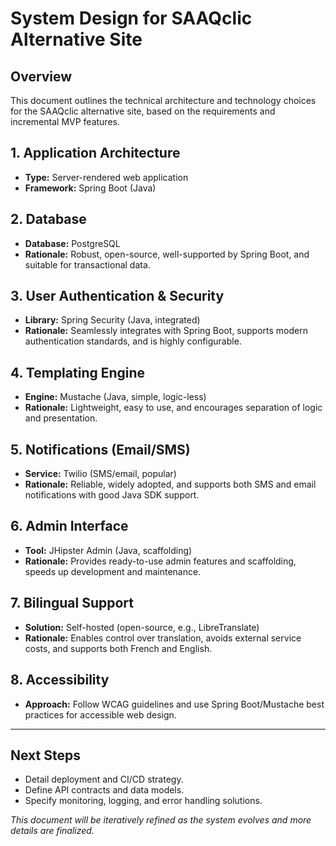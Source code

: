 # System Design for SAAQclic Alternative Site

## Overview
This document outlines the technical architecture and technology choices for the SAAQclic alternative site, based on the requirements and incremental MVP features.

## 1. Application Architecture
- **Type:** Server-rendered web application
- **Framework:** Spring Boot (Java)

## 2. Database
- **Database:** PostgreSQL
- **Rationale:** Robust, open-source, well-supported by Spring Boot, and suitable for transactional data.

## 3. User Authentication & Security
- **Library:** Spring Security (Java, integrated)
- **Rationale:** Seamlessly integrates with Spring Boot, supports modern authentication standards, and is highly configurable.

## 4. Templating Engine
- **Engine:** Mustache (Java, simple, logic-less)
- **Rationale:** Lightweight, easy to use, and encourages separation of logic and presentation.

## 5. Notifications (Email/SMS)
- **Service:** Twilio (SMS/email, popular)
- **Rationale:** Reliable, widely adopted, and supports both SMS and email notifications with good Java SDK support.

## 6. Admin Interface
- **Tool:** JHipster Admin (Java, scaffolding)
- **Rationale:** Provides ready-to-use admin features and scaffolding, speeds up development and maintenance.

## 7. Bilingual Support
- **Solution:** Self-hosted (open-source, e.g., LibreTranslate)
- **Rationale:** Enables control over translation, avoids external service costs, and supports both French and English.

## 8. Accessibility
- **Approach:** Follow WCAG guidelines and use Spring Boot/Mustache best practices for accessible web design.

---

## Next Steps
- Detail deployment and CI/CD strategy.
- Define API contracts and data models.
- Specify monitoring, logging, and error handling solutions.

*This document will be iteratively refined as the system evolves and more details are finalized.*
